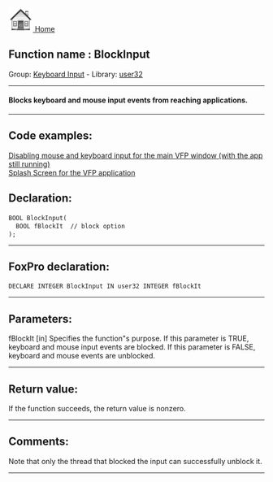 [<img src="../../images/home.png"> Home ](https://github.com/VFPX/Win32API)  

## Function name : BlockInput
Group: [Keyboard Input](../../functions_group.md#Keyboard_Input)  -  Library: [user32](../../Libraries.md#user32)  
***  


#### Blocks keyboard and mouse input events from reaching applications.
***  


## Code examples:
[Disabling mouse and keyboard input for the main VFP window (with the app still running)](../../samples/sample_083.md)  
[Splash Screen for the VFP application](../../samples/sample_294.md)  

## Declaration:
```foxpro  
BOOL BlockInput(
  BOOL fBlockIt  // block option
);  
```  
***  


## FoxPro declaration:
```foxpro  
DECLARE INTEGER BlockInput IN user32 INTEGER fBlockIt  
```  
***  


## Parameters:
fBlockIt 
[in] Specifies the function"s purpose. If this parameter is TRUE, keyboard and mouse input events are blocked. If this parameter is FALSE, keyboard and mouse events are unblocked.  
***  


## Return value:
If the function succeeds, the return value is nonzero.  
***  


## Comments:
Note that only the thread that blocked the input can successfully unblock it.   
  
***  


